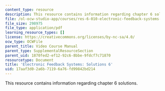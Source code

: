 ```yaml
---
content_type: resource
description: This resource contains information regarding chapter 6 solutions.
file: /ol-ocw-studio-app/courses/res-6-010-electronic-feedback-systems-spring-2013/17aaf3d02a6b71196a76fd99842bd214_MITRES_6-010S13_sol06.pdf
file_size: 298975
file_type: application/pdf
learning_resource_types: []
license: https://creativecommons.org/licenses/by-nc-sa/4.0/
ocw_type: OCWFile
parent_title: Video Course Manual
parent_type: SupplementalResourceSection
parent_uid: 1870fed2-ef12-92c6-8bbe-9fdcf7c71870
resourcetype: Document
title: 'Electronic Feedback Systems: Solutions 6'
uid: 17aaf3d0-2a6b-7119-6a76-fd99842bd214
---
```

This resource contains information regarding chapter 6 solutions.